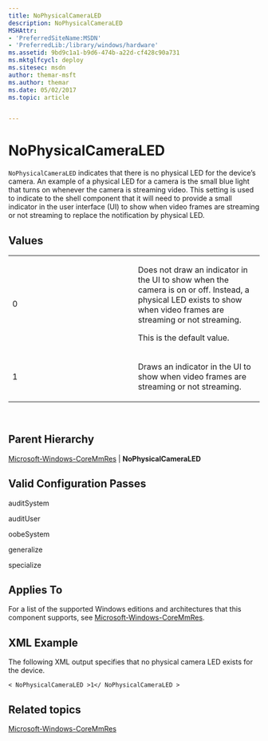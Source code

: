 ```yaml
---
title: NoPhysicalCameraLED
description: NoPhysicalCameraLED
MSHAttr:
- 'PreferredSiteName:MSDN'
- 'PreferredLib:/library/windows/hardware'
ms.assetid: 9bd9c1a1-b9d6-474b-a22d-cf428c90a731
ms.mktglfcycl: deploy
ms.sitesec: msdn
author: themar-msft
ms.author: themar
ms.date: 05/02/2017
ms.topic: article


---
```


# NoPhysicalCameraLED


`NoPhysicalCameraLED` indicates that there is no physical LED for the device’s camera. An example of a physical LED for a camera is the small blue light that turns on whenever the camera is streaming video. This setting is used to indicate to the shell component that it will need to provide a small indicator in the user interface (UI) to show when video frames are streaming or not streaming to replace the notification by physical LED.

## Values


<table>
<colgroup>
<col width="50%" />
<col width="50%" />
</colgroup>
<tbody>
<tr class="odd">
<td><p>0</p></td>
<td><p>Does not draw an indicator in the UI to show when the camera is on or off. Instead, a physical LED exists to show when video frames are streaming or not streaming.</p>
<p>This is the default value.</p></td>
</tr>
<tr class="even">
<td><p>1</p></td>
<td><p>Draws an indicator in the UI to show when video frames are streaming or not streaming.</p></td>
</tr>
</tbody>
</table>

 

## Parent Hierarchy


[Microsoft-Windows-CoreMmRes](microsoft-windows-coremmres.md) | **NoPhysicalCameraLED**

## Valid Configuration Passes


auditSystem

auditUser

oobeSystem

generalize

specialize

## Applies To


For a list of the supported Windows editions and architectures that this component supports, see [Microsoft-Windows-CoreMmRes](microsoft-windows-coremmres.md).

## XML Example


The following XML output specifies that no physical camera LED exists for the device.

```
< NoPhysicalCameraLED >1</ NoPhysicalCameraLED >
```

## Related topics


[Microsoft-Windows-CoreMmRes](microsoft-windows-coremmres.md)

 

 







